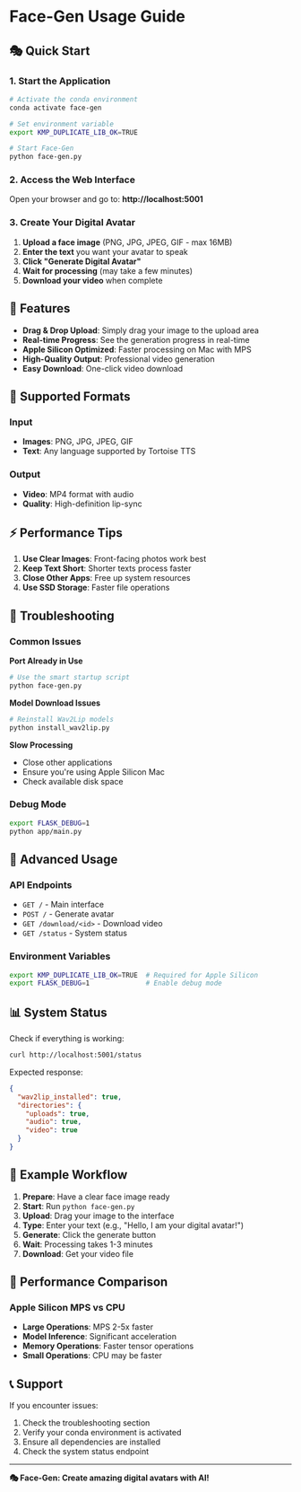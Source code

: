 # Face-Gen Usage Guide

## 🎭 Quick Start

### 1. Start the Application
```bash
# Activate the conda environment
conda activate face-gen

# Set environment variable
export KMP_DUPLICATE_LIB_OK=TRUE

# Start Face-Gen
python face-gen.py
```

### 2. Access the Web Interface
Open your browser and go to: **http://localhost:5001**

### 3. Create Your Digital Avatar
1. **Upload a face image** (PNG, JPG, JPEG, GIF - max 16MB)
2. **Enter the text** you want your avatar to speak
3. **Click "Generate Digital Avatar"**
4. **Wait for processing** (may take a few minutes)
5. **Download your video** when complete

## 🌟 Features

- **Drag & Drop Upload**: Simply drag your image to the upload area
- **Real-time Progress**: See the generation progress in real-time
- **Apple Silicon Optimized**: Faster processing on Mac with MPS
- **High-Quality Output**: Professional video generation
- **Easy Download**: One-click video download

## 📱 Supported Formats

### Input
- **Images**: PNG, JPG, JPEG, GIF
- **Text**: Any language supported by Tortoise TTS

### Output
- **Video**: MP4 format with audio
- **Quality**: High-definition lip-sync

## ⚡ Performance Tips

1. **Use Clear Images**: Front-facing photos work best
2. **Keep Text Short**: Shorter texts process faster
3. **Close Other Apps**: Free up system resources
4. **Use SSD Storage**: Faster file operations

## 🐛 Troubleshooting

### Common Issues

**Port Already in Use**
```bash
# Use the smart startup script
python face-gen.py
```

**Model Download Issues**
```bash
# Reinstall Wav2Lip models
python install_wav2lip.py
```

**Slow Processing**
- Close other applications
- Ensure you're using Apple Silicon Mac
- Check available disk space

### Debug Mode
```bash
export FLASK_DEBUG=1
python app/main.py
```

## 🔧 Advanced Usage

### API Endpoints
- `GET /` - Main interface
- `POST /` - Generate avatar
- `GET /download/<id>` - Download video
- `GET /status` - System status

### Environment Variables
```bash
export KMP_DUPLICATE_LIB_OK=TRUE  # Required for Apple Silicon
export FLASK_DEBUG=1              # Enable debug mode
```

## 📊 System Status

Check if everything is working:
```bash
curl http://localhost:5001/status
```

Expected response:
```json
{
  "wav2lip_installed": true,
  "directories": {
    "uploads": true,
    "audio": true,
    "video": true
  }
}
```

## 🎯 Example Workflow

1. **Prepare**: Have a clear face image ready
2. **Start**: Run `python face-gen.py`
3. **Upload**: Drag your image to the interface
4. **Type**: Enter your text (e.g., "Hello, I am your digital avatar!")
5. **Generate**: Click the generate button
6. **Wait**: Processing takes 1-3 minutes
7. **Download**: Get your video file

## 🚀 Performance Comparison

### Apple Silicon MPS vs CPU
- **Large Operations**: MPS 2-5x faster
- **Model Inference**: Significant acceleration
- **Memory Operations**: Faster tensor operations
- **Small Operations**: CPU may be faster

## 📞 Support

If you encounter issues:
1. Check the troubleshooting section
2. Verify your conda environment is activated
3. Ensure all dependencies are installed
4. Check the system status endpoint

---

**🎭 Face-Gen: Create amazing digital avatars with AI!** 